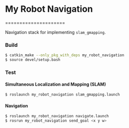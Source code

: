 # My Robot Navigation
=====================

Navigation stack for implementing `slam_gmapping`.

### Build

```bash
$ catkin_make --only_pkg_with_deps my_robot_navigation
$ source devel/setup.bash
```

### Test

#### Simultaneous Localization and Mapping (SLAM)

```bash
$ roslaunch my_robot_navigation slam_gmapping.launch
```

#### Navigation

```bash
$ roslaunch my_robot_navigation navigate.launch
$ rosrun my_robot_navigation send_goal <x y w>
```